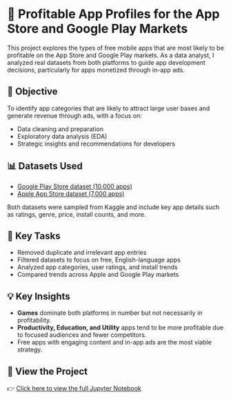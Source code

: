 # 📱 Profitable App Profiles for the App Store and Google Play Markets

This project explores the types of free mobile apps that are most likely to be profitable on the App Store and Google Play markets. As a data analyst, I analyzed real datasets from both platforms to guide app development decisions, particularly for apps monetized through in-app ads.

## 🧠 Objective

To identify app categories that are likely to attract large user bases and generate revenue through ads, with a focus on:

- Data cleaning and preparation
- Exploratory data analysis (EDA)
- Strategic insights and recommendations for developers

## 📊 Datasets Used

- [Google Play Store dataset (10,000 apps)](https://www.kaggle.com/datasets/lava18/google-play-store-apps)  
- [Apple App Store dataset (7,000 apps)](https://www.kaggle.com/datasets/ramamet4/app-store-apple-data-set-10k-apps)  

Both datasets were sampled from Kaggle and include key app details such as ratings, genre, price, install counts, and more.

## 📌 Key Tasks

- Removed duplicate and irrelevant app entries
- Filtered datasets to focus on free, English-language apps
- Analyzed app categories, user ratings, and install trends
- Compared trends across Apple and Google Play markets

## 💡 Key Insights

- **Games** dominate both platforms in number but not necessarily in profitability.
- **Productivity, Education, and Utility** apps tend to be more profitable due to focused audiences and fewer competitors.
- Free apps with engaging content and in-app ads are the most viable strategy.

## 🔗 View the Project

👉 [Click here to view the full Jupyter Notebook](https://github.com/Pz0227/Profitable-app-project/blob/main/AppleStore_Project.ipynb)
